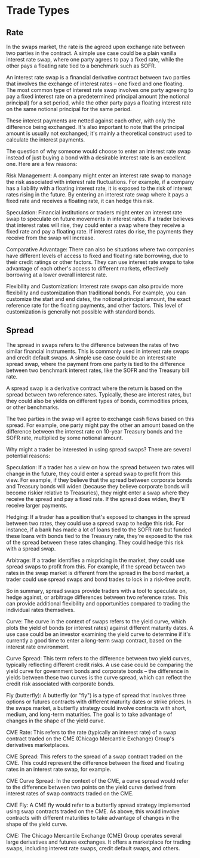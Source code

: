 # Trade Types
## Rate

In the swaps market, the rate is the agreed upon exchange rate between two parties in the contract. A simple use case could be a plain vanilla interest rate swap, where one party agrees to pay a fixed rate, while the other pays a floating rate tied to a benchmark such as SOFR.

An interest rate swap is a financial derivative contract between two parties that involves the exchange of interest rates – one fixed and one floating. The most common type of interest rate swap involves one party agreeing to pay a fixed interest rate on a predetermined principal amount (the notional principal) for a set period, while the other party pays a floating interest rate on the same notional principal for the same period.

These interest payments are netted against each other, with only the difference being exchanged. It's also important to note that the principal amount is usually not exchanged; it's mainly a theoretical construct used to calculate the interest payments.

The question of why someone would choose to enter an interest rate swap instead of just buying a bond with a desirable interest rate is an excellent one. Here are a few reasons:

Risk Management: A company might enter an interest rate swap to manage the risk associated with interest rate fluctuations. For example, if a company has a liability with a floating interest rate, it is exposed to the risk of interest rates rising in the future. By entering an interest rate swap where it pays a fixed rate and receives a floating rate, it can hedge this risk.

Speculation: Financial institutions or traders might enter an interest rate swap to speculate on future movements in interest rates. If a trader believes that interest rates will rise, they could enter a swap where they receive a fixed rate and pay a floating rate. If interest rates do rise, the payments they receive from the swap will increase.

Comparative Advantage: There can also be situations where two companies have different levels of access to fixed and floating rate borrowing, due to their credit ratings or other factors. They can use interest rate swaps to take advantage of each other's access to different markets, effectively borrowing at a lower overall interest rate.

Flexibility and Customization: Interest rate swaps can also provide more flexibility and customization than traditional bonds. For example, you can customize the start and end dates, the notional principal amount, the exact reference rate for the floating payments, and other factors. This level of customization is generally not possible with standard bonds.

## Spread 

The spread in swaps refers to the difference between the rates of two similar financial instruments. This is commonly used in interest rate swaps and credit default swaps. A simple use case could be an interest rate spread swap, where the payment from one party is tied to the difference between two benchmark interest rates, like the SOFR and the Treasury bill rate.

A spread swap is a derivative contract where the return is based on the spread between two reference rates. Typically, these are interest rates, but they could also be yields on different types of bonds, commodities prices, or other benchmarks.

The two parties in the swap will agree to exchange cash flows based on this spread. For example, one party might pay the other an amount based on the difference between the interest rate on 10-year Treasury bonds and the SOFR rate, multiplied by some notional amount.

Why might a trader be interested in using spread swaps? There are several potential reasons:

Speculation: If a trader has a view on how the spread between two rates will change in the future, they could enter a spread swap to profit from this view. For example, if they believe that the spread between corporate bonds and Treasury bonds will widen (because they believe corporate bonds will become riskier relative to Treasuries), they might enter a swap where they receive the spread and pay a fixed rate. If the spread does widen, they'll receive larger payments.

Hedging: If a trader has a position that's exposed to changes in the spread between two rates, they could use a spread swap to hedge this risk. For instance, if a bank has made a lot of loans tied to the SOFR rate but funded these loans with bonds tied to the Treasury rate, they're exposed to the risk of the spread between these rates changing. They could hedge this risk with a spread swap.

Arbitrage: If a trader identifies a mispricing in the market, they could use spread swaps to profit from this. For example, if the spread between two rates in the swap market is different from the spread in the bond market, a trader could use spread swaps and bond trades to lock in a risk-free profit.

So in summary, spread swaps provide traders with a tool to speculate on, hedge against, or arbitrage differences between two reference rates. This can provide additional flexibility and opportunities compared to trading the individual rates themselves.

Curve: The curve in the context of swaps refers to the yield curve, which plots the yield of bonds (or interest rates) against different maturity dates. A use case could be an investor examining the yield curve to determine if it's currently a good time to enter a long-term swap contract, based on the interest rate environment.

Curve Spread: This term refers to the difference between two yield curves, typically reflecting different credit risks. A use case could be comparing the yield curve for government bonds and corporate bonds – the difference in yields between these two curves is the curve spread, which can reflect the credit risk associated with corporate bonds.

Fly (butterfly): A butterfly (or "fly") is a type of spread that involves three options or futures contracts with different maturity dates or strike prices. In the swaps market, a butterfly strategy could involve contracts with short, medium, and long-term maturities. The goal is to take advantage of changes in the shape of the yield curve.

CME Rate: This refers to the rate (typically an interest rate) of a swap contract traded on the CME (Chicago Mercantile Exchange) Group's derivatives marketplaces.

CME Spread: This refers to the spread of a swap contract traded on the CME. This could represent the difference between the fixed and floating rates in an interest rate swap, for example.

CME Curve Spread: In the context of the CME, a curve spread would refer to the difference between two points on the yield curve derived from interest rates of swap contracts traded on the CME.

CME Fly: A CME fly would refer to a butterfly spread strategy implemented using swap contracts traded on the CME. As above, this would involve contracts with different maturities to take advantage of changes in the shape of the yield curve.

CME: The Chicago Mercantile Exchange (CME) Group operates several large derivatives and futures exchanges. It offers a marketplace for trading swaps, including interest rate swaps, credit default swaps, and others.

